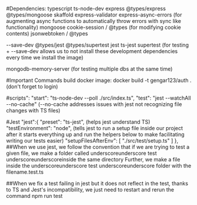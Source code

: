 #Dependencies:
typescript
ts-node-dev
express
@types/express
@types/mongoose
skaffold
express-validator
express-async-errors (for augmenting async functions to automatically throw errors with sync like functionality)
mongoose
cookie-session / @types (for modifying cookie contents)
jsonwebtoken / @types

--save-dev @types/jest @types/supertest jest ts-jest supertest (for testing + --save-dev allows us to not install these development dependencies every time we install the image)

mongodb-memory-server (for testing multiple dbs at the same time)

#Important Commands
build docker image: docker build -t gengar123/auth . (don't forget to login)

#scripts":
"start": "ts-node-dev --poll ./src/index.ts",
"test": "jest --watchAll --no-cache" (--no-cache addresses issues with jest not recognizing file changes with TS files)

#Jest
"jest":{
"preset": "ts-jest", (helps jest understand TS)
"testEnvironment": "node",
(tells jest to run a setup file inside our project after it starts everything up and run the helpers below to make facilitating writing our tests easier)
"setupFilesAfterEnv": [
"./src/test/setup.ts"
]
},
##When we use jest, we follow the convention that if we are trying to test a given file, we make a folder called underscoreunderscore test underscoreunderscoreinside the same directory
Further, we make a file inside the underscoreunderscore test underscoreunderscore folder with the filename.test.ts

##When we fix a test failing in jest but it does not reflect in the test, thanks to TS and Jest's incompatibility, we just need to restart and rerun the command npm run test
